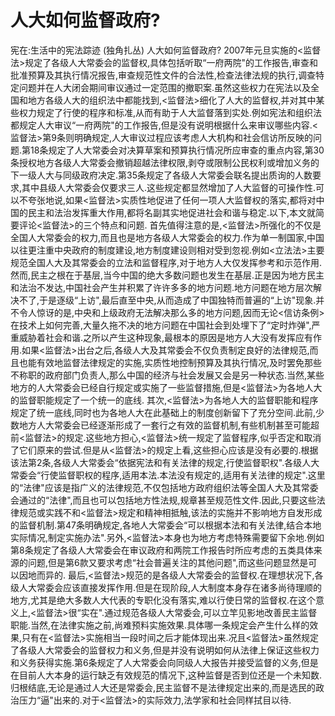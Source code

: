 # 人大如何监督政府?

宪在:生活中的宪法踪迹 (独角扎丛)
人大如何监督政府?
2007年元旦实施的<监督法>规定了各级人大常委会的监督权,具体包括听取“一府两院"的工作报告,审查和批准预算及其执行情况报告,审查规范性文件的合法性,检查法律法规的执行,调查特定问题并在人大闭会期间审议通过一定范围的撤职案.虽然这些权力在宪法以及全国和地方各级人大的组织法中都能找到,<监督法>细化了人大的监督权,并对其中某些权力规定了行使的程序和标准,从而有助于人大监督落到实处.例如宪法和组织法都规定人大审议“一府两院"的工作报告,但是没有说明根据什么来审议哪些内容.<监督法>第9条则明确规定,人大审议过程应该考虑人大机构和社会信访所反映的问题.第18条规定了人大常委会对决算草案和预算执行情况所应审查的重点内容,第30条授权地方各级人大常委会撤销超越法律权限,剥夺或限制公民权利或增加义务的下一级人大与同级政府决定.第35条规定了各级人大常委会联名提出质询的人数要求,其中县级人大常委会仅要求三人.这些规定都显然增加了人大监督的可操作性.可以不夸张地说,如果<监督法>实质性地促进了任何一项人大监督权的落实,都将对中国的民主和法治发挥重大作用,都将名副其实地促进社会和谐与稳定.以下,本文就简要评论<监督法>的三个特点和问题.
首先值得注意的是,<监督法>所强化的不仅是全国人大常委会的权力,而且也是地方各级人大常委会的权力.作为单一制国家,中国以往更注重中央政府的制度建设,地方制度建设则相对受到忽视.例如<立法法>主要规范全国人大及其常委会的立法和监督程序,对于地方人大仅发挥参考和示范作用.然而,民主之根在于基层,当今中国的绝大多数问题也发生在基层.正是因为地方民主和法治不发达,中国社会产生并积累了许许多多的地方问题.地方问题在地方层次解决不了,于是逐级“上访",最后直至中央,从而造成了中国独特而普遍的“上访"现象.并不令人惊讶的是,中央和上级政府无法解决那么多的地方问题,因而无论<信访条例>在技术上如何完善,大量久拖不决的地方问题在中国社会到处埋下了“定时炸弹",严重威胁着社会和谐.之所以产生这种现象,最根本的原因是地方人大没有发挥应有作用.如果<监督法>出台之后,各级人大及其常委会不仅负责制定良好的法律规范,而且也能有效地监督法律规定的实施,实质性地控制预算及其执行情况,及时罢免那些不称职的政府部门负责人,那么中国的经济与社会发展又会是另一种状态.当然,某些地方的人大常委会已经自行规定或实施了一些监督措施,但是<监督法>为各地人大的监督职能规定了一个统一的底线.
其次,<监督法>为各地人大的监督职能和程序规定了统一底线,同时也为各地人大在此基础上的制度创新留下了充分空间.此前,少数地方人大常委会已经逐渐形成了一套行之有效的监督机制,有些机制甚至可能超前<监督法>的规定.这些地方担心,<监督法>统一规定了监督程序,似乎否定和取消了它们原来的尝试.但是从<监督法>的规定上看,这些担心应该是没有必要的.根据该法第2条,各级人大常委会“依据宪法和有关法律的规定,行使监督职权".各级人大常委会“行使监督职权的程序,适用本法.本法没有规定的,适用有关法律的规定".这里的“法律"应该是指广义的法律规范,不仅包括地方政府组织法等全国人大及其常委会通过的“法律",而且也可以包括地方性法规,规章甚至规范性文件.因此,只要这些法律规范或实践不和<监督法>规定和精神相抵触,该法的实施并不影响地方自发形成的监督机制.第47条明确规定,各地人大常委会“可以根据本法和有关法律,结合本地实际情况,制定实施办法".另外,<监督法>本身也为地方考虑特殊需要留下余地.例如第8条规定了各级人大常委会在审议政府和两院工作报告时所应考虑的五类具体来源的问题,但是第6款又要求考虑“社会普遍关注的其他问题",而这些问题显然是可以因地而异的.
最后,<监督法>规范的是各级人大常委会的监督权.在理想状况下,各级人大常委会应该直接发挥作用.但是在现阶段,人大制度本身存在诸多尚待理顺的地方,尤其是绝大多数人大代表的专职化没有落实,难以行使日常的监督权.在这个意义上,<监督法>很“实在".通过规范各级人大常委会,可以立竿见影地改善民主监督职能.当然,在法律实施之前,尚难预料实施效果.具体哪一条规定会产生什么样的效果,只有在<监督法>实施相当一段时间之后才能体现出来.况且<监督法>虽然规定了各级人大常委会的监督权力和义务,但是并没有说明如何从法律上保证这些权力和义务获得实施.第6条规定了人大常委会向同级人大报告并接受监督的义务,但是在目前人大本身的运行缺乏有效规范的情况下,这种监督是否到位还是一个未知数.归根结底,无论是通过人大还是常委会,民主监督不是法律规定出来的,而是选民的政治压力“逼"出来的.对于<监督法>的实际效力,法学家和社会同样拭目以待.
